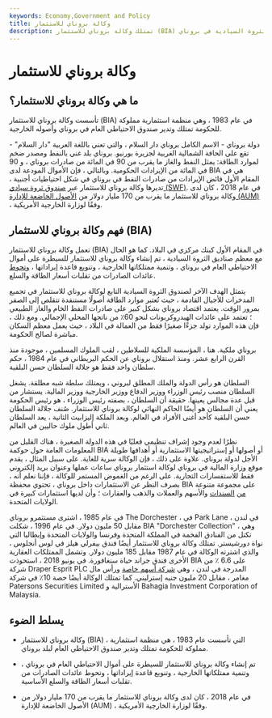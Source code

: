 ```yaml
---
keywords: Economy,Government and Policy
title: وكالة بروناي للاستثمار
description: تمتلك وكالة بروناي للاستثمار (BIA) وتدير صندوق الثروة السيادية في بروناي (SWF) وأصوله الخارجية.
---
```


# وكالة بروناي للاستثمار
## ما هي وكالة بروناي للاستثمار؟

تأسست وكالة بروناي للاستثمار (BIA) في عام 1983 ، وهي منظمة استثمارية مملوكة للحكومة تمتلك وتدير صندوق الاحتياطي العام في بروناي وأصوله الخارجية.

دولة بروناي - الاسم الكامل بروناي دار السلام ، والتي تعني باللغة العربية "دار السلام" - تقع على الحافة الشمالية الغربية لجزيرة بورنيو. بروناي بلد غني بالنفط ومصدر ضخم لموارد الطاقة: يمثل النفط والغاز ما يقرب من 90 في المائة من صادرات بروناي ، و 90 في المائة من الإيرادات الحكومية. وبالتالي ، فإن الأموال المودعة لدى BIA هي في المقام الأول فائض الإيرادات من صادرات النفط في بروناي في شكل احتياطيات أجنبية ، تديرها وكالة بروناي للاستثمار عبر [صندوق ثروة سيادي (SWF)](/sovereign_wealth_fund). في عام 2018 ، كان لدى وكالة بروناي للاستثمار ما يقرب من 170 مليار دولار من [الأصول الخاضعة للإدارة (AUM)](/aum) ، وفقًا لوزارة الخارجية الأمريكية.

## فهم وكالة بروناي للاستثمار (BIA)

تعمل وكالة بروناي للاستثمار (BIA) في المقام الأول كبنك مركزي في البلاد. كما هو الحال مع معظم صناديق الثروة السيادية ، تم إنشاء وكالة بروناي للاستثمار للسيطرة على أموال الاحتياطي العام في بروناي ، وتنمية ممتلكاتها الخارجية ، وتنويع قاعدة إيراداتها ، [وتحوط](/hedge) عائدات الصادرات من تقلبات أسعار الطاقة والسلع.

يتمثل الهدف الآخر لصندوق الثروة السيادية التابع لوكالة بروناي للاستثمار في تجميع المدخرات للأجيال القادمة ، حيث تُعتبر موارد الطاقة أصولًا مستنفدة تتقلص إلى الصفر بمرور الوقت. يعتمد اقتصاد بروناي بشكل كبير على صادرات النفط الخام والغاز الطبيعي ؛ تعتمد على عائدات الهيدروكربونات لنحو 60٪ من ناتجها المحلي الإجمالي. ومع ذلك ، فإن هذه الموارد تولد جزءًا صغيرًا فقط من العمالة في البلاد ، حيث يعمل معظم السكان مباشرة لصالح الحكومة.

بروناي ملكية. هنا ، المؤسسة الملكية للسلاطين ، لقب الملوك المسلمين ، موجودة منذ القرن الرابع عشر. ومنذ استقلال بروناي عن الحكم البريطاني في عام 1984 ، حكم سلطان واحد فقط هو جلالة السلطان حسن البلقية.

السلطان هو رأس الدولة والملك المطلق لبروني ، ويمتلك سلطة شبه مطلقة. يشغل السلطان منصب رئيس الوزراء ووزير الدفاع ووزير الخارجية ووزير المالية. يستشار من قبل عدة مجالس يعينها. حقيقة أن السلطان ، بصفته رئيس الوزراء ، هو رئيس الحكومة يعني أن السلطان هو أيضًا الحاكم النهائي لوكالة بروناي للاستثمار. صُنف جلالة السلطان حسن البلقية كأحد أغنى الأفراد في العالم. وبعد الملكة إليزابيث الثانية ، يعد السلطان ثاني أطول ملوك حاليين في العالم.

نظرًا لعدم وجود إشراف تنظيمي فعليًا في هذه الدولة الصغيرة ، هناك القليل من المعلومات العامة حول حوكمة BIA أو أصولها أو إستراتيجيتها الاستثمارية أو أهدافها طويلة الأجل لدولة بروناي. علاوة على ذلك ، فإن الوكالة سرية للغاية. على سبيل المثال ، يقدم موقع وزارة المالية في بروناي لوكالة استثمار بروناي ساعات عملها وعنوان بريد إلكتروني فقط للاستفسارات التجارية. على الرغم من الغموض المستمر للوكالة ، فإننا نعلم أنه ، بصرف النظر عن الاستثمارات داخل بروناي ، تحتوي محفظة BIA على مجموعة متنوعة [من](/holdings) [السندات](/holdings) والأسهم والعملات والذهب والعقارات ؛ وأن لديها استثمارات كبيرة في الولايات المتحدة.

في عام 1985 ، اشترى مستثمرو بروناي The Dorchester ، في Park Lane ، في لندن مقابل 50 مليون دولار. في عام 1996 ، شكلت BIA "Dorchester Collection" ، وهي تكتل من الفنادق الفخمة في المملكة المتحدة وفرنسا والولايات المتحدة وإيطاليا التي نواة دورشيستر. تمتلك وكالة بروناي للاستثمار أيضًا فندق بيفرلي هيلز في لوس أنجلوس ، والذي اشترته الوكالة في عام 1987 مقابل 185 مليون دولار. وتشمل الممتلكات العقارية الأخرى فندق جراند حياة سنغافورة. في يونيو 2018 ، استحوذت BIA على 6.6 ٪ من شركة Draper Esprit PLC المدرجة في لندن ، وهي [شركة أسهم خاصة](/privateequity) ورأس مال مغامر ، مقابل 20 مليون جنيه إسترليني. كما تمتلك الوكالة أيضًا حصة 10٪ في شركة Patersons Securities Limited الأسترالية و Bahagia Investment Corporation of Malaysia.

## يسلط الضوء

- وكالة بروناي للاستثمار (BIA) ، التي تأسست عام 1983 ، هي منظمة استثمارية مملوكة للحكومة تمتلك وتدير صندوق الاحتياطي العام لبلد بروناي.

- تم إنشاء وكالة بروناي للاستثمار للسيطرة على أموال الاحتياطي العام في بروناي ، وتنمية ممتلكاتها الخارجية ، وتنويع قاعدة إيراداتها ، وتحوط عائدات الصادرات من تقلبات أسعار الطاقة والسلع الأساسية.

- في عام 2018 ، كان لدى وكالة بروناي للاستثمار ما يقرب من 170 مليار دولار من الأصول الخاضعة للإدارة (AUM) ، وفقًا لوزارة الخارجية الأمريكية.

